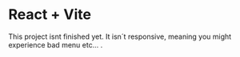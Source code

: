 # React + Vite

This project isnt finished yet. It isn´t responsive, meaning you might experience bad menu etc... .
